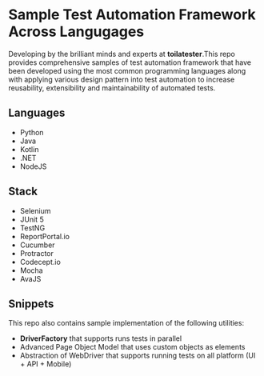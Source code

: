 # Sample Test Automation Framework Across Langugages
Developing by the brilliant minds and experts at **toilatester**.This repo provides comprehensive samples of test automation framework that have been developed using the most common programming languages along with applying various design pattern into test automation to increase reusability, extensibility and maintainability of automated tests.

## Languages
* Python
* Java
* Kotlin
* .NET
* NodeJS

## Stack
* Selenium
* JUnit 5
* TestNG
* ReportPortal.io
* Cucumber
* Protractor
* Codecept.io
* Mocha
* AvaJS


## Snippets
This repo also contains sample implementation of the following utilities:
* **DriverFactory** that supports runs tests in parallel
* Advanced Page Object Model that uses custom objects as elements
* Abstraction of WebDriver that supports running tests on all platform (UI + API + Mobile)

